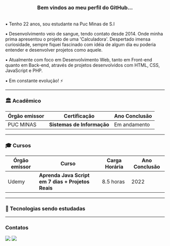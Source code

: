 <h3 align="center" text-weight="bold"> Bem vindos ao meu perfil do GitHub...  </h3> 
<br>
▪️ Tenho 22 anos, sou estudante na Puc Minas de S.I

▪️ Desenvolvimento veio de sangue, tendo contato desde 2014. Onde minha prima apresentou o projeto de uma 'Calculadora'. Despertado
imensa curiosidade, sempre fiquei fascinado com idéia de algum dia eu poderia entender e desenvolver projetos como aquele.

▪️ Atualmente com foco em Desenvolvimento Web, tanto em Front-end quanto em Back-end, através de projetos desenvolvidos com HTML, CSS, JavaScript e PHP.

▪️ Em constante evolução! ⚡  
<hr>

 ### 🏛 Acadêmico 

| Órgão emissor          | Certificação                                                      | Ano Conclusão              |
| ---------------------- | ----------------------------------------------------------------- | -------------------------- |
| PUC MINAS              | **Sistemas de Informação**                                        | Em andamento               |

<hr>

### 🎓 Cursos ‍

| Órgão emissor     | Curso                                                   | Carga Horária              | Ano Conclusão   |
| ------------------| ------------------------------------------------------- | -------------------------- | -----------     |                     
| Udemy             | **Aprenda Java Script em 7 dias + Projetos Reais**      | 8.5 horas                  | 2022            |
<hr>

 ### 🚀 Tecnologias sendo estudadas
  
   

<hr>
    
### Contatos
    
  <div>
    <a href="https://www.linkedin.com/in/lu%C3%ADs-gustavo-andrade-abb375248/" target="_blank"><img src="https://img.shields.io/badge/-LinkedIn-%230077B5?style=for-the-badge&logo=linkedin&logoColor=white" target="_blank"></a>
    <a href = "mailto:luuis.gustavo.andrade7@gmail.com"><img src="https://img.shields.io/badge/Gmail-D14836?style=for-the-badge&logo=gmail&logoColor=white" target="_blank"></a>
  </div>
 
